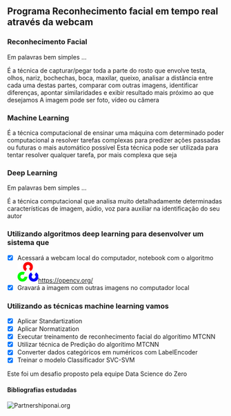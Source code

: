 ## Programa Reconhecimento facial em tempo real através da webcam
### Reconhecimento Facial
Em palavras bem simples ...

É a técnica de capturar/pegar toda a parte do rosto que envolve testa, olhos, nariz, bochechas, boca, maxilar, queixo, analisar a distância entre cada uma destas partes, comparar com outras imagens, identificar diferenças, apontar similaridades e exibir resultado mais próximo ao que desejamos
A imagem pode ser foto, vídeo ou câmera

### Machine Learning
É a técnica computacional de ensinar uma máquina com determinado poder computacional a resolver tarefas complexas para predizer ações passadas ou futuras o mais automático possível
Esta técnica pode ser utilizada para tentar resolver qualquer tarefa, por mais complexa que seja

### Deep Learning
Em palavras bem simples ...

É a técnica computacional que analisa muito detalhadamente determinadas características de imagem, aúdio, voz para auxiliar na identificação do seu autor

### Utilizando algoritmos deep learning para desenvolver um sistema que
- [X] Acessará a webcam local do computador, notebook com o algoritmo ![OpenCV](opencv-logo-white-mini.jpg)https://opencv.org/
- [X] Gravará a imagem com outras imagens no computador local

### Utilizando as técnicas machine learning vamos 
- [x] Aplicar Standartization
- [x] Aplicar Normatization
- [x] Executar treinamento de reconhecimento facial do algorítimo MTCNN
- [x] Utilizar técnica de Predição do algorítimo MTCNN
- [x] Converter dados categóricos em numéricos com LabelEncoder
- [x] Treinar o modelo Classificador SVC-SVM

Este foi um desafio proposto pela equipe Data Science do Zero


#### Bibliografias estudadas
![Partnershiponai.org]("https://www.partnershiponai.org/wp-content/uploads/2020/02/Understanding-Facial-Recognition-Paper_final.pdf")
